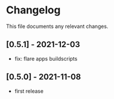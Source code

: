 # Changelog

This file documents any relevant changes.

## [0.5.1] - 2021-12-03

- fix: flare apps buildscripts

## [0.5.0] - 2021-11-08

- first release
